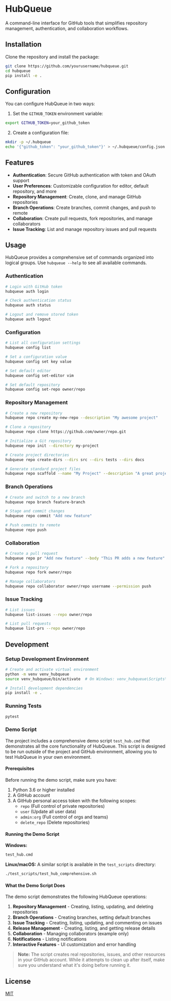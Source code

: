 # HubQueue

A command-line interface for GitHub tools that simplifies repository management, authentication, and collaboration workflows.

## Installation

Clone the repository and install the package:

```bash
git clone https://github.com/yourusername/hubqueue.git
cd hubqueue
pip install -e .
```

## Configuration

You can configure HubQueue in two ways:

1. Set the `GITHUB_TOKEN` environment variable:

```bash
export GITHUB_TOKEN=your_github_token
```

2. Create a configuration file:

```bash
mkdir -p ~/.hubqueue
echo '{"github_token": "your_github_token"}' > ~/.hubqueue/config.json
```

## Features

- **Authentication**: Secure GitHub authentication with token and OAuth support
- **User Preferences**: Customizable configuration for editor, default repository, and more
- **Repository Management**: Create, clone, and manage GitHub repositories
- **Branch Operations**: Create branches, commit changes, and push to remote
- **Collaboration**: Create pull requests, fork repositories, and manage collaborators
- **Issue Tracking**: List and manage repository issues and pull requests

## Usage

HubQueue provides a comprehensive set of commands organized into logical groups. Use `hubqueue --help` to see all available commands.

### Authentication

```bash
# Login with GitHub token
hubqueue auth login

# Check authentication status
hubqueue auth status

# Logout and remove stored token
hubqueue auth logout
```

### Configuration

```bash
# List all configuration settings
hubqueue config list

# Set a configuration value
hubqueue config set key value

# Set default editor
hubqueue config set-editor vim

# Set default repository
hubqueue config set-repo owner/repo
```

### Repository Management

```bash
# Create a new repository
hubqueue repo create my-new-repo --description "My awesome project"

# Clone a repository
hubqueue repo clone https://github.com/owner/repo.git

# Initialize a Git repository
hubqueue repo init --directory my-project

# Create project directories
hubqueue repo create-dirs --dirs src --dirs tests --dirs docs

# Generate standard project files
hubqueue repo scaffold --name "My Project" --description "A great project"
```

### Branch Operations

```bash
# Create and switch to a new branch
hubqueue repo branch feature-branch

# Stage and commit changes
hubqueue repo commit "Add new feature"

# Push commits to remote
hubqueue repo push
```

### Collaboration

```bash
# Create a pull request
hubqueue repo pr "Add new feature" --body "This PR adds a new feature"

# Fork a repository
hubqueue repo fork owner/repo

# Manage collaborators
hubqueue repo collaborator owner/repo username --permission push
```

### Issue Tracking

```bash
# List issues
hubqueue list-issues --repo owner/repo

# List pull requests
hubqueue list-prs --repo owner/repo
```

## Development

### Setup Development Environment

```bash
# Create and activate virtual environment
python -m venv venv_hubqueue
source venv_hubqueue/bin/activate  # On Windows: venv_hubqueue\Scripts\activate

# Install development dependencies
pip install -e .
```

### Running Tests

```bash
pytest
```

### Demo Script

The project includes a comprehensive demo script `test_hub.cmd` that demonstrates all the core functionality of HubQueue. This script is designed to be run outside of the project and GitHub environment, allowing you to test HubQueue in your own environment.

#### Prerequisites

Before running the demo script, make sure you have:

1. Python 3.6 or higher installed
2. A GitHub account
3. A GitHub personal access token with the following scopes:
   - `repo` (Full control of private repositories)
   - `user` (Update all user data)
   - `admin:org` (Full control of orgs and teams)
   - `delete_repo` (Delete repositories)

#### Running the Demo Script

**Windows:**
```cmd
test_hub.cmd
```

**Linux/macOS:**
A similar script is available in the `test_scripts` directory:
```bash
./test_scripts/test_hub_comprehensive.sh
```

#### What the Demo Script Does

The demo script demonstrates the following HubQueue operations:

1. **Repository Management** - Creating, listing, updating, and deleting repositories
2. **Branch Operations** - Creating branches, setting default branches
3. **Issue Tracking** - Creating, listing, updating, and commenting on issues
4. **Release Management** - Creating, listing, and getting release details
5. **Collaboration** - Managing collaborators (example only)
6. **Notifications** - Listing notifications
7. **Interactive Features** - UI customization and error handling

> **Note:** The script creates real repositories, issues, and other resources in your GitHub account. While it attempts to clean up after itself, make sure you understand what it's doing before running it.

## License

[MIT](LICENSE)
